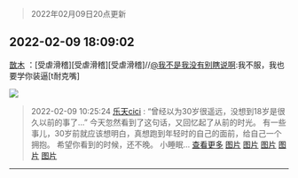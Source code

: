 > 2022年02月09日20点更新
<link rel="stylesheet" href="https://cdn.jsdelivr.net/gh/taotie6/sampleJSON@main/css/photo_show.css">
<meta name="referrer" content="no-referrer" />


 ## 2022-02-09 18:09:02 

 [㪚木](https://www.coolapk.com/feed/33420725?shareKey=YmM1ZGUxMjgxMWU5NjIwM2FkYmI~) ：[受虐滑稽][受虐滑稽][受虐滑稽]//<a class="feed-link-uname" href="/u/我不是我没有别瞎说啊">@我不是我没有别瞎说啊</a>:我不服，我也要学你装逼[t耐克嘴] 

<div class="album">
<img class="img-item" src="http://image.coolapk.com/feed/2022/0209/18/1081091_67ee01a9_1341_1325_293@320x236.gif" />
</div>

> 2022-02-09 10:25:24 
> [乐天cici](https://www.coolapk.com/feed/33409213?shareKey=ODU2Mjg1YzUxZGQzNjIwM2FkYmI~) : “曾经以为30岁很遥远，没想到18岁是很久以前的事了...” 今天忽然看到了这句话，又回忆起了从前的时光。 有一些事儿，30岁前就应该想明白，真想跑到年轻时的自己的面前，给自己一个拥抱。 希望你看到的时候，还不晚。  小睡眠... <a href="">查看更多</a> 
[图片](http://image.coolapk.com/feed/2022/0209/10/3582543_7a76a0f4_3522_4989_136@1125x1500.jpeg)
[图片](http://image.coolapk.com/feed/2022/0209/10/3582543_30fe3053_3522_4995_711@1125x1500.jpeg)
[图片](http://image.coolapk.com/feed/2022/0209/10/3582543_9ce4cc4a_3522_5002_542@1125x1500.jpeg)
[图片](http://image.coolapk.com/feed/2022/0209/10/3582543_12adb5ec_3522_5013_111@1125x1500.jpeg)
[图片](http://image.coolapk.com/feed/2022/0209/10/3582543_0a98e423_3522_5019_990@1125x1500.jpeg)

 ------- 

